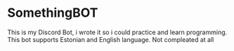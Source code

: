 # SomethingBOT
This is my Discord Bot, i wrote it so i could practice and learn programming.
This bot supports Estonian and English language.
Not compleated at all